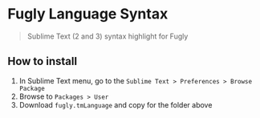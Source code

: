 # Fugly Language Syntax

> Sublime Text (2 and 3) syntax highlight for Fugly

## How to install

1. In Sublime Text menu, go to the `Sublime Text > Preferences > Browse Package`
2. Browse to `Packages > User`
3. Download `fugly.tmLanguage` and copy for the folder above